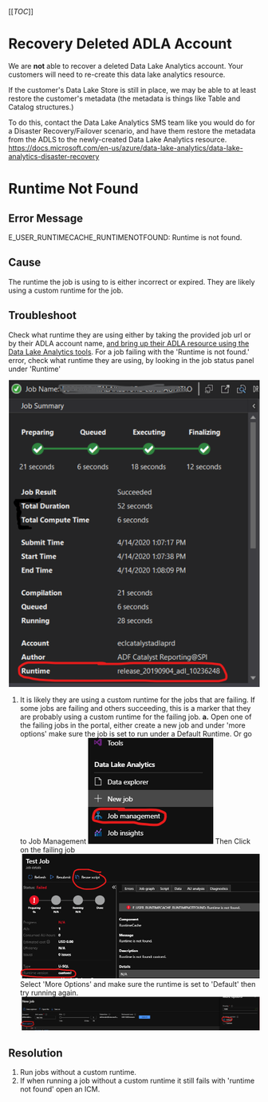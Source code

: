 [[_TOC_]]

# Recovery Deleted ADLA Account

We are **not** able to recover a deleted Data Lake Analytics account.
Your customers will need to re-create this data lake analytics resource. 

If the customer's Data Lake Store is still in place, we may be able to at least restore the customer's metadata (the metadata is things like Table and Catalog structures.)

To do this, contact the Data Lake Analytics SMS team like you would do for a Disaster Recovery/Failover scenario, and have them restore the metadata from the ADLS to the newly-created Data Lake Analytics resource.
https://docs.microsoft.com/en-us/azure/data-lake-analytics/data-lake-analytics-disaster-recovery


# Runtime Not Found

## Error Message 
E_USER_RUNTIMECACHE_RUNTIMENOTFOUND: Runtime is not found.

## Cause
The runtime the job is using to is either incorrect or expired.
They are likely using a custom runtime for the job.

## Troubleshoot
Check what runtime they are using either by taking the provided job url or by their ADLA account name, [and bring up their ADLA resource using the Data Lake Analytics tools](https://dev.azure.com/Supportability/Big%20Data/_wiki/wikis/Big-Data.wiki/312740/Troubleshooting-Data-Lake-Analytics?anchor=using-visual-studio-tools). For a job failing with the 'Runtime is not found.' error, check what runtime they are using, by looking in the job status panel under 'Runtime'

![image.png](/.attachments/image-0b95d11a-3375-41a2-974a-c72018861071.png)

1. It is likely they are using a custom runtime for the jobs that are failing. If some jobs are failing and others succeeding, this is a marker that they are probably using a custom runtime for the failing job.
**a.** Open one of the failing jobs in the portal, either create a new job and under 'more options' make sure the job is set to run under a Default Runtime.
Or go to Job Management
![image.png](/.attachments/image-9418b03b-8845-4c96-826a-568a0c8cd1ca.png)
Then Click on the failing job
![image.png](/.attachments/image-51cdf20e-0c91-4e87-9dce-7ea41b9d0517.png)
Select 'More Options' and make sure the runtime is set to 'Default' then try running again.
![image.png](/.attachments/image-11226894-466b-48cc-8ea4-3fd28d4d84bb.png)

## Resolution

1. Run jobs without a custom runtime.
2. If when running a job without a custom runtime it still fails with 'runtime not found' open an ICM.